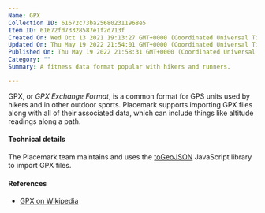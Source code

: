 ```yaml
---
Name: GPX
Collection ID: 61672c73ba256802311968e5
Item ID: 61672fd73328587e1f2d713f
Created On: Wed Oct 13 2021 19:13:27 GMT+0000 (Coordinated Universal Time)
Updated On: Thu May 19 2022 21:54:01 GMT+0000 (Coordinated Universal Time)
Published On: Thu May 19 2022 21:58:31 GMT+0000 (Coordinated Universal Time)
Category: ""
Summary: A fitness data format popular with hikers and runners.

---
```


GPX, or *GPX Exchange Format*, is a common format for GPS units used by hikers and in other outdoor sports. Placemark supports importing GPX files along with all of their associated data, which can include things like altitude readings along a path.

#### Technical details

The Placemark team maintains and uses the [toGeoJSON](https://github.com/placemark/togeojson) JavaScript library to import GPX files.

#### References

* [GPX on Wikipedia](https://en.wikipedia.org/wiki/GPS_Exchange_Format)
